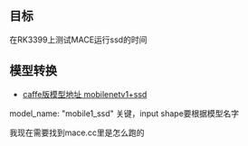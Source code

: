 ## 目标
在RK3399上测试MACE运行ssd的时间

## 模型转换
- [caffe版模型地址 mobilenetv1+ssd](https://github.com/chuanqi305/MobileNet-SSD)

model_name: "mobile1_ssd" 关键，input shape要根据模型名字

我现在需要找到mace.cc里是怎么跑的
